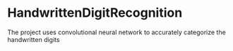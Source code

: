 # HandwrittenDigitRecognition
The project uses convolutional neural network to accurately categorize the handwritten digits
